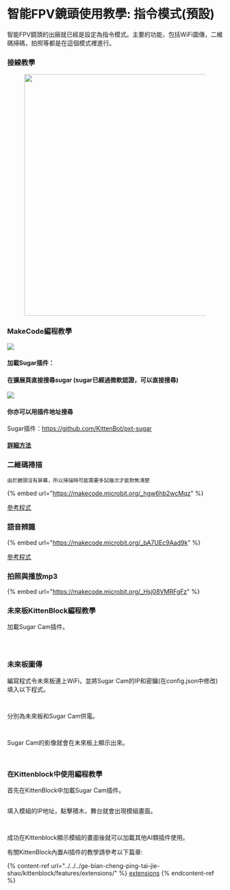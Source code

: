 # 智能FPV鏡頭使用教學: 指令模式(預設)

智能FPV鏡頭的出廠就已經是設定為指令模式。主要的功能，包括WiFi圖傳，二維碼掃碼，拍照等都是在這個模式裡進行。

### 接線教學

<figure><img src="../../../.gitbook/assets/cam_edu_wire.png" alt="" width="563"><figcaption></figcaption></figure>

### MakeCode編程教學

![](https://kittenbothk.readthedocs.io/en/latest/\_images/mcbanner15.png)

#### 加載Sugar插件：

#### 在擴展頁直接搜尋sugar (sugar已經過微軟認證，可以直接搜尋)

![](https://kittenbothk.readthedocs.io/en/latest/\_images/sugar\_search.gif)

#### 你亦可以用插件地址搜尋

Sugar插件：https://github.com/KittenBot/pxt-sugar

#### [詳細方法](../../../ge-bian-cheng-ping-tai-jie-shao/makecode/kittenbotandmakecode.md)

### 二維碼掃描

```
由於鏡頭沒有屏幕，所以掃描時可能需要多試幾次才能對焦清楚
```

{% embed url="https://makecode.microbit.org/_hgw6hb2wcMqz" %}

[參考程式](https://makecode.microbit.org/\_hgw6hb2wcMqz)

### 語音辨識

{% embed url="https://makecode.microbit.org/_bA7UEc9Aad9k" %}

[參考程式](https://makecode.microbit.org/\_bA7UEc9Aad9k)

### 拍照與播放mp3

{% embed url="https://makecode.microbit.org/_Hsj08VMRFgFz" %}

### 未來板KittenBlock編程教學

加載Sugar Cam插件。

<div>

<figure><img src="../../../.gitbook/assets/cam_kb1.png" alt=""><figcaption></figcaption></figure>

 

<figure><img src="../../../.gitbook/assets/cam_kb2.png" alt=""><figcaption></figcaption></figure>

</div>

<figure><img src="../../../.gitbook/assets/cam_kb3.png" alt=""><figcaption></figcaption></figure>

### 未來板圖傳

編寫程式令未來板連上WiFi，並將Sugar Cam的IP和密鑰(在config.json中修改)填入以下程式。

<div>

<figure><img src="../../../.gitbook/assets/cam_kb4 (1).png" alt=""><figcaption></figcaption></figure>

 

<figure><img src="../../../.gitbook/assets/cam_kb5.png" alt=""><figcaption></figcaption></figure>

</div>

分別為未來板和Sugar Cam供電。

<div>

<figure><img src="../../../.gitbook/assets/cam_kb6.png" alt=""><figcaption></figcaption></figure>

 

<figure><img src="../../../.gitbook/assets/cam_kb7.png" alt=""><figcaption></figcaption></figure>

</div>

Sugar Cam的影像就會在未來板上顯示出來。

<div>

<figure><img src="../../../.gitbook/assets/cam_kb8.jpg" alt=""><figcaption></figcaption></figure>

 

<figure><img src="../../../.gitbook/assets/cam_kb9.jpg" alt=""><figcaption></figcaption></figure>

</div>

### 在Kittenblock中使用編程教學

首先在KittenBlock中加載Sugar Cam插件。

<figure><img src="../../../.gitbook/assets/cam_ai1.png" alt=""><figcaption></figcaption></figure>

填入模組的IP地址，點擊積木，舞台就會出現模組畫面。

<div>

<figure><img src="../../../.gitbook/assets/cam_kb4.png" alt=""><figcaption></figcaption></figure>

 

<figure><img src="../../../.gitbook/assets/cam_ai2.png" alt=""><figcaption></figcaption></figure>

</div>

成功在Kittenblock顯示模組的畫面後就可以加載其他AI類插件使用。

有關KittenBlock內置AI插件的教學請參考以下篇章:

{% content-ref url="../../../ge-bian-cheng-ping-tai-jie-shao/kittenblock/features/extensions/" %}
[extensions](../../../ge-bian-cheng-ping-tai-jie-shao/kittenblock/features/extensions/)
{% endcontent-ref %}

<div>

<figure><img src="../../../.gitbook/assets/cam_ai3.png" alt=""><figcaption></figcaption></figure>

 

<figure><img src="../../../.gitbook/assets/cam_ai4.png" alt=""><figcaption></figcaption></figure>

</div>
